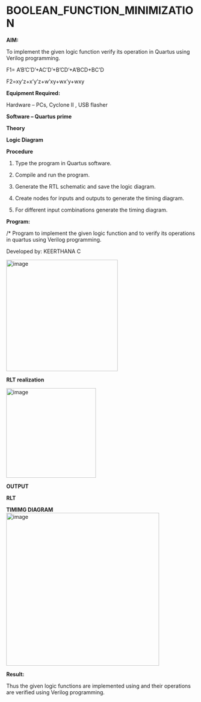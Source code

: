 # BOOLEAN_FUNCTION_MINIMIZATION

**AIM:**

To implement the given logic function verify its operation in Quartus using Verilog programming.

F1= A’B’C’D’+AC’D’+B’CD’+A’BCD+BC’D 

F2=xy’z+x’y’z+w’xy+wx’y+wxy

**Equipment Required:**

Hardware – PCs, Cyclone II , USB flasher

**Software – Quartus prime**

**Theory**

**Logic Diagram**

**Procedure**

1.	Type the program in Quartus software.

2.	Compile and run the program.

3.	Generate the RTL schematic and save the logic diagram.

4.	Create nodes for inputs and outputs to generate the timing diagram.

5.	For different input combinations generate the timing diagram.


**Program:**

/* Program to implement the given logic function and to verify its operations in quartus using Verilog programming. 

Developed by: KEERTHANA C

<img width="296" alt="image" src="https://github.com/user-attachments/assets/0033e7c3-676e-4336-9b54-2c80929966d9" />

**RLT realization**

<img width="238" alt="image" src="https://github.com/user-attachments/assets/a2e32a4c-cb30-49ac-bafe-530d532b32c8" />

**OUTPUT**

**RLT**

**TIMIMG DIAGRAM**
<img width="406" alt="image" src="https://github.com/user-attachments/assets/54f03da6-7385-457e-b99e-9b5b3df9af3b" />



**Result:**

Thus the given logic functions are implemented using and their operations are verified using Verilog programming.


